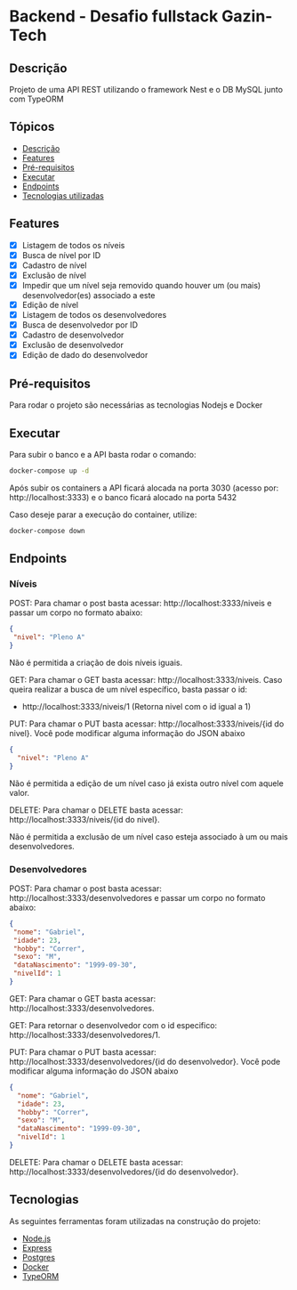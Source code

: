 # Backend - Desafio fullstack Gazin-Tech

## Descrição

<p>Projeto de uma API REST utilizando o framework Nest e o DB MySQL junto com TypeORM</p>

## Tópicos

<!--ts-->

- [Descrição](#descrição)
- [Features](#features)
- [Pré-requisitos](#pré-requisitos)
- [Executar](#executar)
- [Endpoints](#endpoints)
- [Tecnologias utilizadas](#tecnologias)
<!--te-->

## Features

- [x] Listagem de todos os níveis
- [x] Busca de nível por ID
- [x] Cadastro de nível
- [x] Exclusão de nível
- [x] Impedir que um nível seja removido quando houver um (ou mais) desenvolvedor(es) associado a este
- [x] Edição de nível
- [x] Listagem de todos os desenvolvedores
- [x] Busca de desenvolvedor por ID
- [x] Cadastro de desenvolvedor
- [x] Exclusão de desenvolvedor
- [x] Edição de dado do desenvolvedor

## Pré-requisitos

<p>Para rodar o projeto são necessárias as tecnologias Nodejs e Docker</p>

## Executar

<p>Para subir o banco e a API basta rodar o comando:</p>

```bash
docker-compose up -d
```

<p>Após subir os containers a API ficará alocada na porta 3030 (acesso por: http://localhost:3333) e o banco ficará alocado na porta 5432 </p>

<p>Caso deseje parar a execução do container, utilize:</p>

```bash
docker-compose down
```

## Endpoints

### Níveis

<p> POST:  Para chamar o post basta acessar:   http://localhost:3333/niveis e passar um corpo no formato abaixo:<p>  
  
 ```json
{
  "nivel": "Pleno A"
}
``` 
Não é permitida a criação de dois níveis iguais.

<p> GET: Para chamar o GET basta acessar:   http://localhost:3333/niveis. Caso queira realizar a busca de um nível específico, basta passar o id:<p>

-  http://localhost:3333/niveis/1 (Retorna nivel com o id igual a 1)

<p> PUT: Para chamar o PUT basta acessar:   http://localhost:3333/niveis/{id do nivel}. Você pode modificar alguma informação do JSON abaixo<p>

```json
{
  "nivel": "Pleno A"
}
```

Não é permitida a edição de um nível caso já exista outro nível com aquele valor.

<p> DELETE: Para chamar o DELETE basta acessar:   http://localhost:3333/niveis/{id do nivel}.<p>
Não é permitida a exclusão de um nível caso esteja associado à um ou mais desenvolvedores.

### Desenvolvedores

<p> POST:  Para chamar o post basta acessar:   http://localhost:3333/desenvolvedores e passar um corpo no formato abaixo:<p>  
  
 ```json
{
  "nome": "Gabriel",
  "idade": 23,
  "hobby": "Correr",
  "sexo": "M",
  "dataNascimento": "1999-09-30",
  "nivelId": 1
}
``` 
<p> GET: Para chamar o GET basta acessar:   http://localhost:3333/desenvolvedores. <p>
<p> GET: Para retornar o desenvolvedor com o id especifico:   http://localhost:3333/desenvolvedores/1. <p>

<p> PUT: Para chamar o PUT basta acessar:  http://localhost:3333/desenvolvedores/{id do desenvolvedor}. Você pode modificar alguma informação do JSON abaixo<p>

```json
{
  "nome": "Gabriel",
  "idade": 23,
  "hobby": "Correr",
  "sexo": "M",
  "dataNascimento": "1999-09-30",
  "nivelId": 1
}
```

<p> DELETE: Para chamar o DELETE basta acessar:  http://localhost:3333/desenvolvedores/{id do desenvolvedor}.<p>

## Tecnologias

<p>As seguintes ferramentas foram utilizadas na construção do projeto:</p>

- [Node.js](https://nodejs.org/en/)
- [Express](https://expressjs.com/pt-br/)
- [Postgres](https://www.postgresql.org/)
- [Docker](https://www.docker.com/products/docker-desktop)
- [TypeORM](https://typeorm.io/)
